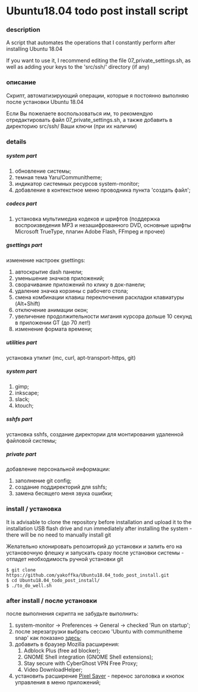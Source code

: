# Ubuntu18.04 todo post install script

### description
A script that automates the operations that I constantly perform after installing Ubuntu 18.04

If you want to use it, I recommend editing the file 07_private_settings.sh, as well as adding your keys to the 'src/ssh/' directory (if any)

### описание

Скрипт, автоматизирующий операции, которые я постоянно выполняю после установки Ubuntu 18.04

Если Вы пожелаете воспользоваться им, то рекомендую отредактировать файл 07_private_settings.sh, а также добавить в директорию src/ssh/ Ваши ключи (при их наличии)


### details

##### system part
1. обновление системы;
1. темная тема Yaru/Communitheme;
1. индикатор системных ресурсов system-monitor;
1. добавление в контекстное меню проводника пункта 'создать файл';

##### codecs part
1. установка мультимедиа кодеков и шрифтов (поддержка воспроизведения MP3 и незашифрованного DVD, основные шрифты Microsoft TrueType, плагин Adobe Flash, FFmpeg и прочее)

##### gsettings part
изменение настроек gsettings:
1. автоскрытие dash панели;
1. уменьшение значков приложений;
1. сворачивание приложений по клику в док-панели;
1. удаление значка корзины с рабочего стола;
1. смена комбинации клавиш переключения раскладки клавиатуры (Alt+Shift)
1. отключение анимации окон;
1. увеличение продолжительности мигания курсора дольше 10 секунд в приложении GT (до 70 лет!)
1. изменение формата времени; 

##### utilities part
установка утилит (mc, curl, apt-transport-https, git)

##### system part
1. gimp;
1. inkscape;
1. slack;
1. ktouch;

##### sshfs part
установка sshfs, создание директории для монтирования удаленной файловой системы;

##### private part
добавление персональной информации:
1. заполнение git config;
1. создание поддиректорий для sshfs;
1. замена бесящего меня звука ошибки;


### install / установка
It is advisable to clone the repository before installation and upload it to the installation USB flash drive and run immediately after installing the system - there will be no need to manually install git

Желательно клонировать репозиторий до установки и залить его на установочную флешку и запускать сразу после установки системы - отпадет необходимость ручной установки git
```
$ git clone https://github.com/yakoffka/Ubuntu18.04_todo_post_install.git
$ cd Ubuntu18.04_todo_post_install/
$ ./to_do_well.sh
```
### after install / после установки

после выполнения скрипта не забудьте выполнить:
1. system-monitor -> Preferences -> General -> checked 'Run on startup';
1. после зерезагрузки выбрать сессию 'Ubuntu with communitheme snap' как показано [здесь](https://github.com/ubuntu/yaru#using-a-legacy-yarucommunitheme-version-on-ubuntu-1804-bionic-beaver-via-snap-installation);
1. добавить в браузер Mozilla расширения:
    1. Adblock Plus (free ad blocker);
    1. GNOME Shell integration (GNOME Shell extensions);
    1. Stay secure with CyberGhost VPN Free Proxy;
    1. Video DownloadHelper;
1. установить расширение [Pixel Saver](https://extensions.gnome.org/extension/723/pixel-saver/) - перенос заголовка и кнопок управления в меню приложений;
